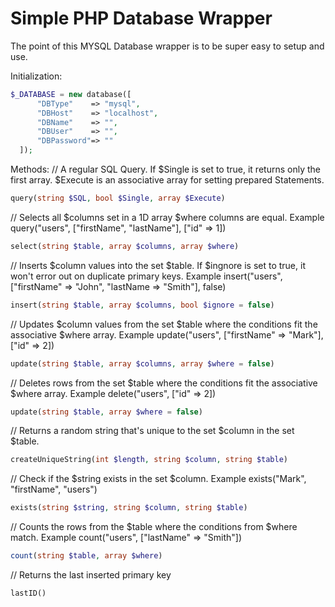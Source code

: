 # Simple PHP Database Wrapper
The point of this MYSQL Database wrapper is to be super easy to setup and use.

Initialization:
```php
$_DATABASE = new database([
      "DBType"    => "mysql",
      "DBHost"    => "localhost",
      "DBName"    => "",
      "DBUser"    => "",
      "DBPassword"=> ""
  ]);
```
Methods:
  // A regular SQL Query. If $Single is set to true, it returns only the first array. $Execute is an associative array for setting prepared Statements.
  ```php
  query(string $SQL, bool $Single, array $Execute)  
  ```
  // Selects all $columns set in a 1D array $where columns are equal. Example query("users", ["firstName", "lastName"], ["id" => 1])
  ```php
  select(string $table, array $columns, array $where)
  ```
  // Inserts $column values into the set $table. If $ingnore is set to true, it won't error out on duplicate primary keys. Example insert("users", ["firstName" => "John", "lastName => "Smith"], false)
  ```php
  insert(string $table, array $columns, bool $ignore = false)
  ```
  // Updates $column values from the set $table where the conditions fit the associative $where array. Example update("users", ["firstName" => "Mark"], ["id" => 2])
  ```php
  update(string $table, array $columns, array $where = false)
  ```
  // Deletes rows from the set $table where the conditions fit the associative $where array. Example delete("users", ["id" => 2])
  ```php
  update(string $table, array $where = false)
  ```
  // Returns a random string that's unique to the set $column in the set $table.
  ```php
  createUniqueString(int $length, string $column, string $table)
  ```
  // Check if the $string exists in the set $column. Example exists("Mark", "firstName", "users")
  ```php
  exists(string $string, string $column, string $table)
  ```
  // Counts the rows from the $table where the conditions from $where match. Example count("users", ["lastName" => "Smith"])
  ```php
  count(string $table, array $where)
  ```
  // Returns the last inserted primary key
  ```php
  lastID()
  ```
